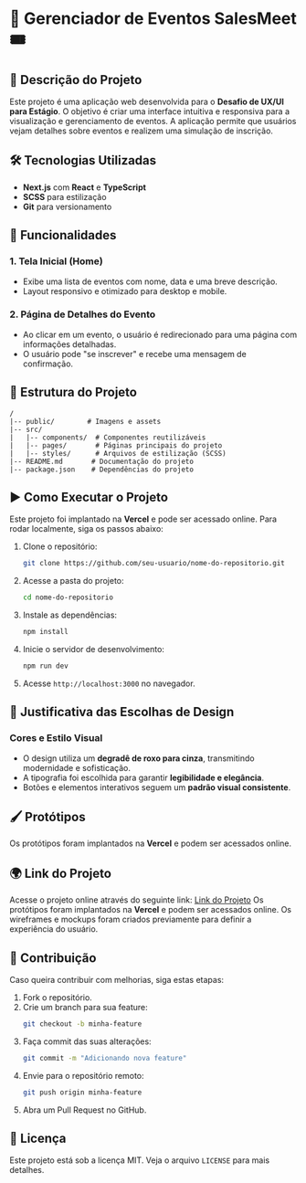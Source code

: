 # 🎉 Gerenciador de Eventos SalesMeet 🎟️

## 📌 Descrição do Projeto
Este projeto é uma aplicação web desenvolvida para o **Desafio de UX/UI para Estágio**. O objetivo é criar uma interface intuitiva e responsiva para a visualização e gerenciamento de eventos. A aplicação permite que usuários vejam detalhes sobre eventos e realizem uma simulação de inscrição.

## 🛠️ Tecnologias Utilizadas
- **Next.js** com **React** e **TypeScript**
- **SCSS** para estilização
- **Git** para versionamento

## 🚀 Funcionalidades
### 1. Tela Inicial (Home)
- Exibe uma lista de eventos com nome, data e uma breve descrição.
- Layout responsivo e otimizado para desktop e mobile.

### 2. Página de Detalhes do Evento
- Ao clicar em um evento, o usuário é redirecionado para uma página com informações detalhadas.
- O usuário pode "se inscrever" e recebe uma mensagem de confirmação.

## 📂 Estrutura do Projeto
```
/
|-- public/        # Imagens e assets
|-- src/
|   |-- components/  # Componentes reutilizáveis
|   |-- pages/       # Páginas principais do projeto
|   |-- styles/      # Arquivos de estilização (SCSS)
|-- README.md       # Documentação do projeto
|-- package.json    # Dependências do projeto
```

## ▶️ Como Executar o Projeto
Este projeto foi implantado na **Vercel** e pode ser acessado online. Para rodar localmente, siga os passos abaixo:
1. Clone o repositório:
   ```sh
   git clone https://github.com/seu-usuario/nome-do-repositorio.git
   ```
2. Acesse a pasta do projeto:
   ```sh
   cd nome-do-repositorio
   ```
3. Instale as dependências:
   ```sh
   npm install
   ```
4. Inicie o servidor de desenvolvimento:
   ```sh
   npm run dev
   ```
5. Acesse `http://localhost:3000` no navegador.

## 🎨 Justificativa das Escolhas de Design
### Cores e Estilo Visual
- O design utiliza um **degradê de roxo para cinza**, transmitindo modernidade e sofisticação.
- A tipografia foi escolhida para garantir **legibilidade e elegância**.
- Botões e elementos interativos seguem um **padrão visual consistente**.

## 🖌️ Protótipos
Os protótipos foram implantados na **Vercel** e podem ser acessados online.

## 🌍 Link do Projeto
Acesse o projeto online através do seguinte link:
[Link do Projeto](#)
Os protótipos foram implantados na **Vercel** e podem ser acessados online.
Os wireframes e mockups foram criados previamente para definir a experiência do usuário.

## 🤝 Contribuição
Caso queira contribuir com melhorias, siga estas etapas:
1. Fork o repositório.
2. Crie um branch para sua feature:
   ```sh
   git checkout -b minha-feature
   ```
3. Faça commit das suas alterações:
   ```sh
   git commit -m "Adicionando nova feature"
   ```
4. Envie para o repositório remoto:
   ```sh
   git push origin minha-feature
   ```
5. Abra um Pull Request no GitHub.

## 📜 Licença
Este projeto está sob a licença MIT. Veja o arquivo `LICENSE` para mais detalhes.

